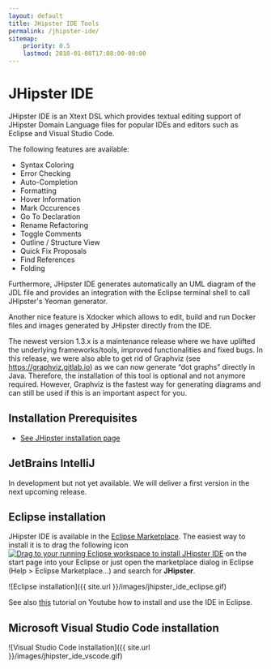 ```yaml
---
layout: default
title: JHipster IDE Tools
permalink: /jhipster-ide/
sitemap:
    priority: 0.5
    lastmod: 2018-01-08T17:08:00-00:00
---
```


# <i class="fa fa-object-group"></i> JHipster IDE

JHipster IDE is an Xtext DSL which provides textual editing support of JHipster Domain Language files for popular IDEs and editors such as Eclipse and Visual Studio Code.

The following features are available:

- Syntax Coloring
- Error Checking
- Auto-Completion
- Formatting
- Hover Information
- Mark Occurences
- Go To Declaration
- Rename Refactoring
- Toggle Comments
- Outline / Structure View
- Quick Fix Proposals
- Find References
- Folding

Furthermore, JHipster IDE generates automatically an UML diagram of the JDL file and provides an integration with the Eclipse terminal shell to call JHipster's Yeoman generator.

Another nice feature is Xdocker which allows to edit, build and run Docker files and images generated by JHipster directly from the IDE.

The newest version 1.3.x is a maintenance release where we have uplifted the underlying frameworks/tools, improved functionalities and fixed bugs. In this release, we were also able to get rid of Graphviz (see https://graphviz.gitlab.io) as we can now generate “dot graphs” directly in Java. Therefore, the installation of this tool is optional and not anymore required. However, Graphviz is the fastest way for generating diagrams and can still be used if this is an important aspect for you.

## Installation Prerequisites
- [See JHipster installation page ](https://www.jhipster.tech/installation/)

## JetBrains IntelliJ

In development but not yet available. We will deliver a first version in the next upcoming release.

## Eclipse installation

JHipster IDE is available in the [Eclipse Marketplace](https://marketplace.eclipse.org/content/jhipster-ide). The easiest way to install it is to drag the following icon <a href="http://marketplace.eclipse.org/marketplace-client-intro?mpc_install=3184658" class="drag" title="Drag to your running Eclipse workspace to install JHipster IDE"><img class="img-responsive" src="https://marketplace.eclipse.org/sites/all/themes/solstice/public/images/marketplace/btn-install.png" alt="Drag to your running Eclipse workspace to install JHipster IDE" /></a> on the start page into your Eclipse or just open the marketplace dialog in Eclipse (Help > Eclipse Marketplace...) and search for <b>JHipster</b>.

![Eclipse installation]({{ site.url }}/images/jhipster_ide_eclipse.gif)

See also <a href="https://www.youtube.com/embed/LERTahPqVjo">this</a> tutorial on Youtube how to install and use the IDE in Eclipse.

## Microsoft Visual Studio Code installation

![Visual Studio Code installation]({{ site.url }}/images/jhipster_ide_vscode.gif)
